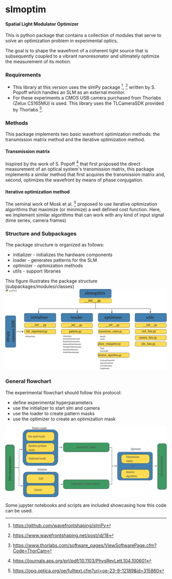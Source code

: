 # slmoptim
#### Spatial Light Modulator Optimizer
This is python package that contains a collection of modules that serve to solve an optimization problem in experimental optics. 

The goal is to shape the wavefront of a coherent light source that is subsequently coupled to a vibrant nanoresonator and ultimately optimize the measurement of its motion. 

### Requirements
- This library at this version uses the slmPy package [^1], [^2] written by S. Popoff which handles an SLM as an external monitor. 
- For these experiments a CMOS USB camera purchased from Thorlabs (Zelux CS165MU) is used. This library uses the TLCameraSDK provided by Thorlabs [^3].

### Methods
This package implements two basic wavefront optimization methods: the transmission matrix method and the iterative optimization method.

#### Transmission matrix
Inspired by the work of S. Popoff [^4] that first proposed the direct measurement of an optical system's transmission matrix, this package implements a similar method that first acquires the transmission matrix and, second, optimizes the wavefront by means of phase conjugation. 

#### Iterative optimization method
The seminal work of Mosk et al. [^5] proposed to use iterative optimization algorithms that maximize (or minimize) a well defined cost function. Here, we implement similar algorithms that can work with any kind of input signal (time series, camera frames)

### Structure and Subpackages
The package structure is organized as follows:

- initializer - initializes the hardware components
- loader - generates patterns for the SLM
- optimizer - optimization methods
- utils - support libraries

This figure illustrates the package structure (subpackages/modules/classes)
![pystruct](docs/python-package-structure.png)

### General flowchart

The experimental flowchart should follow this protocol:
- define experimental hyperparameters
- use the initializer to start slm and camera
- use the loader to create pattern masks
- use the optimizer to create an optimization mask


![flow](docs/flowchart_general.png)

Some jupyter notebooks and scripts are included showcasing how this code can be used. 


[^1]: https://github.com/wavefrontshaping/slmPy
[^2]: https://www.wavefrontshaping.net/post/id/18
[^3]: https://www.thorlabs.com/software_pages/ViewSoftwarePage.cfm?Code=ThorCam
[^4]: https://journals.aps.org/prl/pdf/10.1103/PhysRevLett.104.100601
[^5]: https://opg.optica.org/oe/fulltext.cfm?uri=oe-23-9-12189&id=315860
